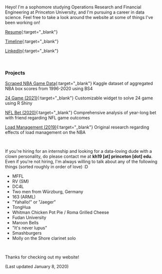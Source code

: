 Heyo! I'm a sophomore studying Operations Research and Financial Engineering at Princeton University, and I'm pursuing a career in data science. Feel free to take a look around the website at some of things I've been working on!

[Resume](./Resume01122021.pdf){:target="_blank"}

[Timeline](./timeline){:target="_blank"}

[LinkedIn](https://linkedin.com/in/kenhuang41){:target="_blank"}

<br />

### Projects

[Scraped NBA Game Data](https://www.kaggle.com/kenhuang41/nba-basic-game-data-by-player){:target="_blank"}
Kaggle dataset of aggregated NBA box scores from 1996-2020 using BS4

[24 Game (2021)](https://kenhuang41.shinyapps.io/24-game/){:target="_blank"}
Customizable widget to solve 24 game using R Shiny

[NFL Bet (2020)](https://kenhuang41.shinyapps.io/nfl_bet/){:target="_blank"}
Comprehensive analysis of year-long bet with friend regarding NFL game outcomes

[Load Management (2019)](wri150_paper.pdf){:target="_blank"}
Original research regarding effects of load management on the NBA

<br />

If you're hiring for an internship and looking for a data-loving dude with a clown personality, do please contact me at **kh19 [at] princeton [dot] edu**. Even if you're not hiring, I'm always willing to talk about any of the following things (sorted roughly in order of love) :D

* MFFL
* RV (SM)
* DC4L
* Two men from Würzburg, Germany
* 163 (ARML)
* "Yahallo!" or "Jaeger"
* TongHua
* Whitman Chicken Pot Pie / Roma Grilled Cheese
* Fudan University
* Maroon Bells
* "It's never lupus"
* Smashburgers
* Molly on the Shore clarinet solo  

<br />

Thanks for checking out my website!

(Last updated January 8, 2020)
